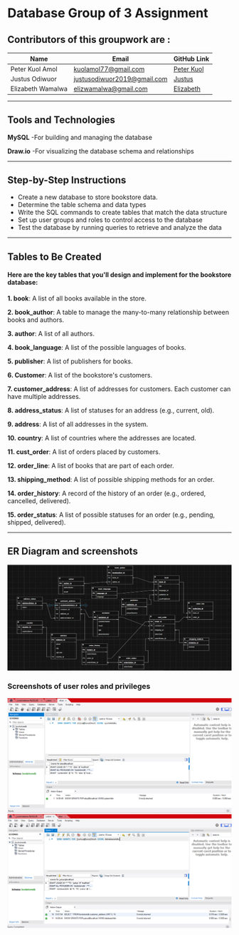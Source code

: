 # Database Group of 3 Assignment
## Contributors of this groupwork are :
|Name|Email|GitHub Link|
| ------- | ------- | ------- |
|Peter Kuol Amol|kuolamol77@gmail.com|[Peter Kuol](https://github.com/Quol04)| 
|Justus Odiwuor|justusodiwuor2019@gmail.com|[Justus](https://github.com/Enock2007)|
|Elizabeth Wamalwa|elizwamalwa@gmail.com|[Elizabeth](https://github.com/Milkah250)|

---
## Tools and Technologies

**MySQL** -For building and managing the database

**Draw.io** -For visualizing the database schema and relationships

---
## Step-by-Step Instructions
- Create a new database to store bookstore data.
- Determine the table schema and data types
- Write the SQL commands to create tables that match the data structure
- Set up user groups and roles to control access to the database
- Test the database by running queries to retrieve and analyze the data

---
## Tables to Be Created
#### Here are the key tables that you'll design and implement for the bookstore database:

**1. book**: A list of all books available in the store.

**2. book_author**: A table to manage the many-to-many relationship between books and authors.

**3. author**: A list of all authors.

**4. book_language**: A list of the possible languages of books.

**5. publisher**: A list of publishers for books.

**6. Customer**: A list of the bookstore's customers.

**7. customer_address**: A list of addresses for customers. Each customer can have multiple addresses.

**8. address_status**: A list of statuses for an address (e.g., current, old).

**9. address**: A list of all addresses in the system.

**10. country**: A list of countries where the addresses are located.

**11. cust_order**: A list of orders placed by customers.

**12. order_line**: A list of books that are part of each order.

**13. shipping_method**: A list of possible shipping methods for an order.

**14. order_history**: A record of the history of an order (e.g., ordered, cancelled, delivered).

**15. order_status**: A list of possible statuses for an order (e.g., pending, shipped, delivered). 

---
## ER Diagram and screenshots
![Database Schema](/images/ER-diagram.png)

### Screenshots of user roles and privileges
![Eliza ](/images/elizadb.png)
![Justus ](/images/justusdb.png)

